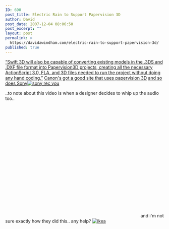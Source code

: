 ```yaml
---
ID: 690
post_title: Electric Rain to Support Papervision 3D
author: David
post_date: 2007-12-04 08:06:50
post_excerpt: ""
layout: post
permalink: >
  https://davidawindham.com/electric-rain-to-support-papervision-3d/
published: true
---
```

<a href="http://www.swift3d.com/Company/Press/PressReleases/Swift3D_v5_Mac_Announce.asp">“Swift 3D will also be capable of converting existing models in the .3DS and .DXF file format into Papervision3D projects, creating all the necessary ActionScript 3.0, FLA, and 3D files needed to run the project without doing any hand coding.”</a>
<a href="http://www.canon-europe.com/eos400d/">Canon's got a good site that uses papervision 3D</a>
<a href="http://www.recyou.jp/">and so does Sony</a><a href="http://www.recyou.jp/"><img src="http://www.davidwindham.org/images/sony_recyou.png" alt="sony rec you"></a>

..to note about this video is when a designer decides to whip up the audio too..

<object width="425" height="355"><param name="movie" value="http://www.youtube.com/v/B3G9VdzGSl8&rel=1"></param><param name="wmode" value="transparent"></param><embed src="http://www.youtube.com/v/B3G9VdzGSl8&rel=1" type="application/x-shockwave-flash" wmode="transparent" width="425" height="355"></embed></object>
and i'm not sure exactly how they did this.. any help?
<a href="http://demo.fb.se/e/ikea/dreamkitchen/site/default.html"><img src="http://www.davidwindham.org/images/ikea.png" alt="ikea">
